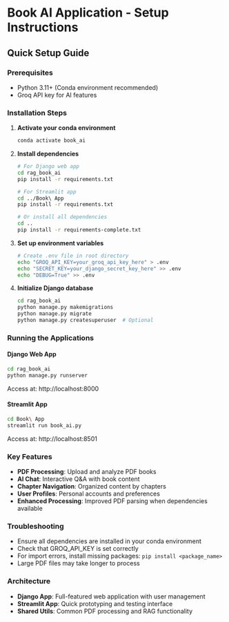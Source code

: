 # Book AI Application - Setup Instructions

## Quick Setup Guide

### Prerequisites
- Python 3.11+ (Conda environment recommended)
- Groq API key for AI features

### Installation Steps

1. **Activate your conda environment**
   ```bash
   conda activate book_ai
   ```

2. **Install dependencies**
   ```bash
   # For Django web app
   cd rag_book_ai
   pip install -r requirements.txt
   
   # For Streamlit app
   cd ../Book\ App
   pip install -r requirements.txt
   
   # Or install all dependencies
   cd ..
   pip install -r requirements-complete.txt
   ```

3. **Set up environment variables**
   ```bash
   # Create .env file in root directory
   echo "GROQ_API_KEY=your_groq_api_key_here" > .env
   echo "SECRET_KEY=your_django_secret_key_here" >> .env
   echo "DEBUG=True" >> .env
   ```

4. **Initialize Django database**
   ```bash
   cd rag_book_ai
   python manage.py makemigrations
   python manage.py migrate
   python manage.py createsuperuser  # Optional
   ```

### Running the Applications

#### Django Web App
```bash
cd rag_book_ai
python manage.py runserver
```
Access at: http://localhost:8000

#### Streamlit App
```bash
cd Book\ App
streamlit run book_ai.py
```
Access at: http://localhost:8501

### Key Features
- **PDF Processing**: Upload and analyze PDF books
- **AI Chat**: Interactive Q&A with book content
- **Chapter Navigation**: Organized content by chapters
- **User Profiles**: Personal accounts and preferences
- **Enhanced Processing**: Improved PDF parsing when dependencies available

### Troubleshooting
- Ensure all dependencies are installed in your conda environment
- Check that GROQ_API_KEY is set correctly
- For import errors, install missing packages: `pip install <package_name>`
- Large PDF files may take longer to process

### Architecture
- **Django App**: Full-featured web application with user management
- **Streamlit App**: Quick prototyping and testing interface
- **Shared Utils**: Common PDF processing and RAG functionality
